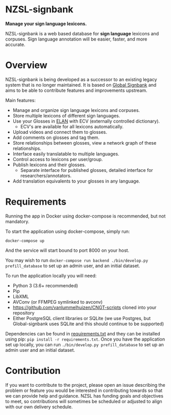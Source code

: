 # NZSL-signbank

**Manage your sign language lexicons.**

NZSL-signbank is a web based database for **sign language** lexicons and corpuses.
Sign language annotation will be easier, faster, and more accurate.

# Overview

NZSL-signbank is being developed as a successor to an existing legacy system that is no longer maintained. It is based
on [Global Signbank](https://github.com/Signbank/Global-signbank) and aims to be able to contribute features and improvements upstream.

Main features:

- Manage and organize sign language lexicons and corpuses.
- Store multiple lexicons of different sign languages.
- Use your Glosses in [ELAN][elan-link] with ECV (externally controlled dictionary).
  - ECV's are available for all lexicons automatically.
- Upload videos and connect them to glosses.
- Add comments on glosses and tag them.
- Store relationships between glosses, view a network graph of these relationships.
- Interface easily translatable to multiple languages.
- Control access to lexicons per user/group.
- Publish lexicons and their glosses.
  - Separate interface for published glosses, detailed interface for researchers/annotators.
- Add translation equivalents to your glosses in any language.

# Requirements

Running the app in Docker using docker-compose is recommended, but not mandatory.

To start the application using docker-compose, simply run:

`docker-compose up`

And the service will start bound to port 8000 on your host.

You may wish to run `docker-compose run backend ./bin/develop.py prefill_database` to set up an admin user, and an initial dataset.

To run the application locally you will need:

- Python 3 (3.6+ recommended)
- Pip
- LibXML
- AVConv (or FFMPEG symlinked to avconv)
- https://github.com/vanlummelhuizen/CNGT-scripts cloned into your repository
- Either PostgreSQL client libraries or SQLite (we use Postgres, but Global-signbank uses SQLite and this should continue to be supported)

Dependencies can be found in [requirements.txt][requirements.txt] and they can be installed using pip: `pip install -r requirements.txt`.
Once you have the application set up locally, you can run `./bin/develop.py prefill_database` to set up an admin user and an initial dataset.

# Contribution

If you want to contribute to the project, please open an issue describing the problem or feature you would be interested in contributing towards so that we can provide help and guidance.
NZSL has funding goals and objectives to meet, so contributions will sometimes be scheduled or adjusted to align with our own delivery schedule.

[requirements.txt]: https://github.com/odnzsl/NZSL-signbank/blob/main/requirements.txt
[elan-link]: https://archive.mpi.nl/tla/elan/
